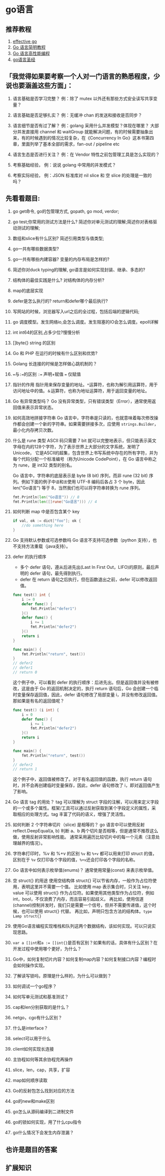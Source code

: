 # go语言
## 推荐教程
1. [effective go](https://learnku.com/docs/effective-go/2020)
2. [Go 语言简明教程](https://geektutu.com/post/quick-golang.html)
3. [Go 语言高性能编程](https://geektutu.com/post/high-performance-go.html)
4. [go语言圣经](https://docs.hacknode.org/gopl-zh/index.html)

## 「我觉得如果要考察一个人对一门语言的熟悉程度，少说也要涵盖这些方面」：
1. 语言基础是否学习完整？
例：除了 mutex 以外还有那些方式安全读写共享变量？

2. 语言基础是否足够扎实？
例：无缓冲 chan 的发送和接收是否同步？

3. 语言细节是否有过了解？
例：golang 采用什么并发模型？体现在哪里？
    大部分并发直接用 channel 和 waitGroup 就能解决问题，有的时候需要抽象出来，有的时候遇到的情况比较复杂，在《Concurrency In Go》这本书第四章，里面列举了基本全部的需求，fan-out / pipeline etc

4. 语言生态是否进行关注？
例：在 Vendor 特性之前包管理工具是怎么实现的？

5. 考察基础经验，
例：说说 golang 中常用的并发模式？
6. 考察实际经验，
例：JSON 标准库对 nil slice 和 空 slice 的处理是一致的吗？


## 先看看题目:
1. go get命令, go的包管理方式, gopath, go mod, verdor;

2. go test;你常用的测试方法是什么? 简述你对单元测试的理解;简述你对表格驱动测试的理解;

3. 数组和slice有什么区别? 简述引用类型与值类型;

4. go一共有哪些数据类型? 

5. go一共有哪些内建容器? 变量的内存布局是怎样的?

6. 简述你对duck typing的理解, go语言是如何实现封装、继承、多态的?

7. 结构体的最佳实践是什么? 对结构体的内存分析?

8. map的底层实现

9. defer是怎么执行的? return和defer哪个最后执行?

10. 写网站的时候，浏览器写入url之后的全过程，包括后端的逻辑代码;

11. go 调度模型。发生网络io,会怎么调度。发生阻塞的IO会怎么调度。epoll详解

13. int int64的区别,占多少位?慢慢分析

15. []byte{}  string 的区别

16. Go 和 PHP 在运行的时候有什么区别和优势?

17. Golang 长连接的时候是怎样做心跳机制的？

18. `=`与`:=`的区别
    `:=` 声明+赋值
    `=` 仅赋值

19. 指针的作用
    指针用来保存变量的地址。`*`运算符，也称为解引用运算符，用于访问地址中的值。`＆`运算符，也称为地址运算符，用于返回变量的地址。

21. Go 有异常类型吗？
    Go 没有异常类型，只有错误类型（Error），通常使用返回值来表示异常状态。

22. 如何高效地拼接字符串
    Go 语言中，字符串是只读的，也就意味着每次修改操作都会创建一个新的字符串。如果需要拼接多次，应使用 `strings.Builder`，最小化内存拷贝次数。

23. 什么是 rune 类型
    ASCII 码只需要 7 bit 就可以完整地表示，但只能表示英文字母在内的128个字符，为了表示世界上大部分的文字系统，发明了 Unicode， 它是ASCII的超集，包含世界上书写系统中存在的所有字符，并为每个代码分配一个标准编号（称为Unicode CodePoint），在 Go 语言中称之为 rune，是 int32 类型的别名。

    Go 语言中，字符串的底层表示是 byte (8 bit) 序列，而非 rune (32 bit) 序列。例如下面的例子中`语`和`言`使用 UTF-8 编码后各占 3 个 byte，因此 len("Go语言") 等于 8，当然我们也可以将字符串转换为 rune 序列。
    ```go
    fmt.Println(len("Go语言")) // 8
    fmt.Println(len([]rune("Go语言"))) // 4
    ```

24. 如何判断 map 中是否包含某个 key
    ```go
    if val, ok := dict["foo"]; ok {
        //do something here
    }
    ```

25. Go 支持默认参数或可选参数吗
    Go 语言不支持可选参数（python 支持），也不支持方法重载（java支持）。

26. defer 的执行顺序
    - 多个 defer 语句，遵从后进先出(Last In First Out，LIFO)的原则，最后声明的 defer 语句，最先得到执行。
    - defer 在 return 语句之后执行，但在函数退出之前，defer 可以修改返回值。
    ```go
    func test() int {
        i := 0
        defer func() {
            fmt.Println("defer1")
        }()
        defer func() {
            i += 1
            fmt.Println("defer2")
        }()
        return i
    }

    func main() {
        fmt.Println("return", test())
    }
    // defer2
    // defer1
    // return 0        
    ```
    这个例子中，可以看到 defer 的执行顺序：后进先出。但是返回值并没有被修改，这是由于 Go 的返回机制决定的，执行 return 语句后，Go 会创建一个临时变量保存返回值，因此，defer 语句修改了局部变量 i，并没有修改返回值。那如果是有名的返回值呢？
    ```go
    func test() (i int) {
        i = 0
        defer func() {
            i += 1
            fmt.Println("defer2")
        }()
        return i
    }

    func main() {
        fmt.Println("return", test())
    }
    // defer2
    // return 1    
    ```
    这个例子中，返回值被修改了。对于有名返回值的函数，执行 return 语句时，并不会再创建临时变量保存，因此，defer 语句修改了 i，即对返回值产生了影响。


28. Go 语言 tag 的用处？
    tag 可以理解为 struct 字段的注解，可以用来定义字段的一个或多个属性。框架/工具可以通过反射获取到某个字段定义的属性，采取相应的处理方式。tag 丰富了代码的语义，增强了灵活性。

29. 如何判断 2 个字符串切片（slice) 是相等的？
    go 语言中可以使用反射 reflect.DeepEqual(a, b) 判断 a、b 两个切片是否相等，但是通常不推荐这么做，使用反射非常影响性能。
    通常采用遍历比较切片中的每一个元素（注意处理越界的情况）。

30. 字符串打印时，%v 和 %+v 的区别
    `%v` 和 `%+v` 都可以用来打印 struct 的值，区别在于 `%v` 仅打印各个字段的值，`%+v`还会打印各个字段的名称。

31. Go 语言中如何表示枚举值(enums)？
    通常使用常量(const) 来表示枚举值。

32. 空 struct{} 的用途
    使用空结构体 struct{} 可以节省内存，一般作为占位符使用，表明这里并不需要一个值。
    比如使用 map 表示集合时，只关注 key，value 可以使用 struct{} 作为占位符。如果使用其他类型作为占位符，例如 int，bool，不仅浪费了内存，而且容易引起歧义。
    再比如，使用信道(channel)控制并发时，我们只是需要一个信号，但并不需要传递值，这个时候，也可以使用 struct{} 代替。
    再比如，声明只包含方法的结构体。`type Lamp struct{}`


33. 使用Go语言编程实现堆栈和队列这两个数据结构，该如何实现。可以只说实现思路。

34. `var a []int`和`a := []int{}`是否有区别？如果有的话，具体有什么区别？在开发过程中使用哪个更好，为什么？


35. Go中，如何复制切片内容？如何复制map内容？如何复制接口内容？编程时会如何操作实现。

36. 了解读写锁吗，原理是什么样的，为什么可以做到？

37. 如何调试一个go程序？

38. 如何写单元测试和基准测试？

39. cap和len分别获取的是什么？

40. netgo，cgo有什么区别？

41. 什么是interface？

42. select可以用于什么

43. client如何实现长连接

44. 主协程如何等其余协程完再操作

45. slice，len，cap，共享，扩容

46. map如何顺序读取

47. Go的反射包怎么找到对应的方法

49. go的new和make区别

50. go怎么从源码编译到二进制文件

51. go的锁如何实现，用了什么cpu指令

52. go什么情况下会发生内存泄漏？





## 也许是题目的答案






## 扩展知识






